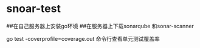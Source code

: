 # snoar-test

##在自己服务器上安装go环境
##在服务器上下载sonarqube 和sonar-scanner

go test -coverprofile=coverage.out 命令行查看单元测试覆盖率

